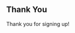 ## Thank You

Thank you <span class="name"></span>for signing up!

<script>
  var email = getParameterByName('stripeEmail');
  var name = getParameterByName('stripeBillingName');
  var element = document.getElementsByClassName('name')[0];
  element.innerHTML = name + ' (' + email + ') '
</script>
